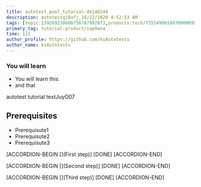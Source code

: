 ```yaml
---
title: autotest_pool_tutorial-de14D244
description: autotestq18afj_10/22/2020 4:52:53 AM
tags: [topic:139269250608756787992873,products:tech/73554900100700000996,tutorial:experience/advanced]
primary_tag: tutorial:product/sapHana
time: 111
author_profile: https://github.com/ksAutotests
author_name: ksAutotests
---
```

### You will learn
- You will learn this
- and that

autotest tutorial textJuyO07

## Prerequisites
- Prerequisute1
- Prerequisute2
- Prerequisute3

[ACCORDION-BEGIN [](First step)]
[DONE]
[ACCORDION-END]

[ACCORDION-BEGIN [](Second step)]
[DONE]
[ACCORDION-END]

[ACCORDION-BEGIN [](Third step)]
[DONE]
[ACCORDION-END]

